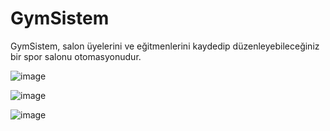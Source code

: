 # GymSistem
GymSistem, salon üyelerini ve eğitmenlerini kaydedip düzenleyebileceğiniz bir spor salonu otomasyonudur.

![image](https://github.com/ensarxx/GymSistem/assets/61084912/011d8f05-0d29-4082-8f0a-4d1ae1fdafca)

![image](https://github.com/ensarxx/GymSistem/assets/61084912/c171f0e2-b2a7-42be-b320-3011f8aac647)

![image](https://github.com/ensarxx/GymSistem/assets/61084912/eb33f5a5-1da3-46ab-b274-d005a1410f77)


